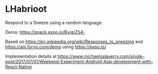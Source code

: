 # LHabrioot
Respond to a Sneeze using a random language

Demo: https://snack.expo.io/ByigrZS4-

Based on https://en.wikipedia.org/wiki/Responses_to_sneezing and https://api.forvo.com/demo using https://expo.io/ 

Implementation details at https://www.michaelsalaverry.com/single-post/2017/07/01/Weekend-Experiment-Android-App-development-with-React-Native
